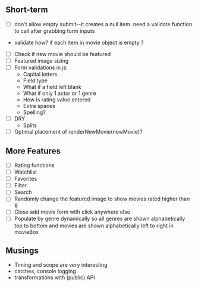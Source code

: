 ## Short-term

- [ ] don't allow empty submit--it creates a null item. need a validate function to call after grabbing form inputs
- validate how? if each item in movie object is empty ?
- [ ] Check if new movie should be featured
- [ ] Featured image sizing
- [ ] Form validations in js:
  - Capital letters
  - Field type
  - What if a field left blank
  - What if only 1 actor or 1 genre
  - How is rating value entered
  - Extra spaces
  - Spelling?
- [ ] DRY
  - Splits
- [ ] Optimal placement of renderNewMovie(newMovie)?

## More Features

- [ ] Rating functions
- [ ] Watchlist
- [ ] Favorites
- [ ] Filter
- [ ] Search
- [ ] Randomly change the featured image to show movies rated higher than 8
- [ ] Close add movie form with click anywhere else
- [ ] Populate by genre dynamically so all genres are shown alphabetically top to bottom and movies are shown alphabetically left to right in movieBox

## Musings

- Timing and scope are very interesting
- catches, console logging
- transformations with (public) API
